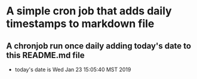 A simple cron job that adds daily timestamps to markdown file
============================================================
## A chronjob run once daily adding today's date to this README.md file
* today's date is Wed Jan 23 15:05:40 MST 2019

